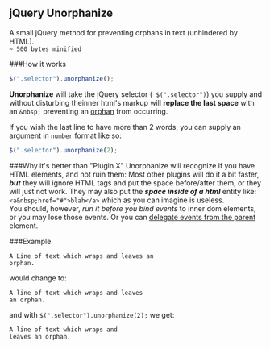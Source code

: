 jQuery Unorphanize
--------------------
A small jQuery method for preventing orphans in text (unhindered by HTML).  
`~ 500 bytes minified`  

###How it works
```js 
$(".selector").unorphanize();
```
**Unorphanize** will take the jQuery selector (` $(".selector")`) you supply 
and without disturbing theinner html's markup will **replace the last space** 
with an `&nbsp;` preventing an [orphan](http://en.wikipedia.org/wiki/Widows_and_orphans)
from occurring.


If you wish the last line to have more than 2 words, you can supply an argument in `number` format like so:
```js
$(".selector").unorphanize(2);
```

###Why it's better than "Plugin X"
Unorphanize will recognize if you have HTML elements, and not ruin them: Most other plugins will do it a bit faster, 
__*but*__ they will ignore HTML tags and put the space before/after them, or they will just not work. 
They may also put the __*space inside of a html*__ entity like: `<a&nbsp;href="#">blah</a>` which as you can imagine is useless.  
You should, however, _run it before you bind events_ to inner dom elements, or you may lose those events. Or you can 
[delegate events from the parent](http://api.jquery.com/on/#direct-and-delegated-events) element.


###Example

    A Line of text which wraps and leaves an
    orphan.
    
would change to:

    A line of text which wraps and leaves 
    an orphan.
    
and with `$(".selector").unorphanize(2);` we get:

    A line of text which wraps and 
    leaves an orphan.
